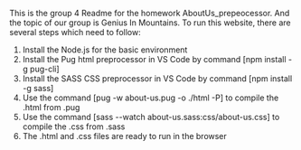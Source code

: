 This is the group 4 Readme for the homework AboutUs_prepeocessor. And the topic of our group is Genius In Mountains.
To run this website, there are several steps which need to follow:
1. Install the Node.js for the basic environment
2. Install the Pug html preprocessor in VS Code by command [npm install -g pug-cli]
3. Install the SASS CSS preprocessor in VS Code by command [npm install -g sass]
4. Use the command [pug -w about-us.pug -o ./html -P] to compile the .html from .pug
5. Use the command [sass --watch about-us.sass:css/about-us.css] to compile the .css from .sass
6. The .html and .css files are ready to run in the browser